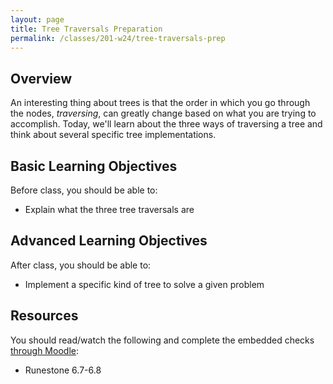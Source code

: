 ```yaml
---
layout: page
title: Tree Traversals Preparation
permalink: /classes/201-w24/tree-traversals-prep
---
```


## Overview
An interesting thing about trees is that the order in which you go through the nodes, *traversing*, can greatly change based on what you are trying to accomplish. Today, we'll learn about the three ways of traversing a tree and think about several specific tree implementations.

## Basic Learning Objectives
Before class, you should be able to:
* Explain what the three tree traversals are

## Advanced Learning Objectives
After class, you should be able to:
* Implement a specific kind of tree to solve a given problem

## Resources
You should read/watch the following and complete the embedded checks [through Moodle](https://moodle.carleton.edu/mod/lti/view.php?id=910114):
* Runestone 6.7-6.8